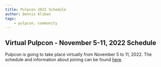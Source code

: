 ```yaml
---
title: Pulpcon 2022 Schedule
author: Dennis Kliban
tags:
    - pulpcon, community
---
```


## Virtual Pulpcon - November 5-11, 2022 Schedule

Pulpcon is going to take place virtually from November 5 to 11, 2022. The schedule and information about joining can be found [here](https://hackmd.io/@pulp/pulpcon2022_schedule).
